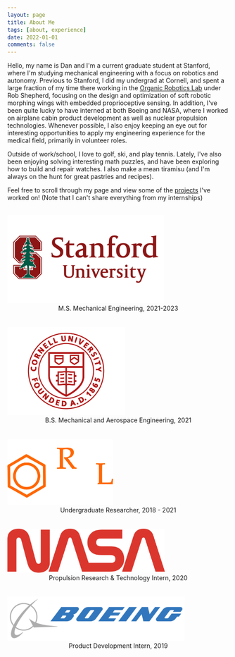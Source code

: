 ```yaml
---
layout: page
title: About Me
tags: [about, experience]
date: 2022-01-01
comments: false
---
```


Hello, my name is Dan and I'm a current graduate student at Stanford, where I'm studying mechanical engineering with a focus on robotics and autonomy. Previous to Stanford, I did my undergrad at Cornell, and spent a large fraction of my time there working in the <a href="https://orl.mae.cornell.edu/">Organic Robotics Lab</a> under Rob Shepherd, focusing on the design and optimization of soft robotic morphing wings with embedded proprioceptive sensing. In addition, I've been quite lucky to have interned at both Boeing and NASA, where I worked on airplane cabin product development as well as nuclear propulsion technologies. Whenever possible, I also enjoy keeping an eye out for interesting opportunities to apply my engineering experience for the medical field, primarily in volunteer roles. 

Outside of work/school, I love to golf, ski, and play tennis. Lately, I've also been enjoying solving interesting math puzzles, and have been exploring how to build and repair watches. I also make a mean tiramisu (and I'm always on the hunt for great pastries and recipes). 

Feel free to scroll through my page and view some of the <a href="/projects">projects</a> I've worked on! (Note that I can't share everything from my internships)
<br/><br/>

<img src="/assets/img/stanford.png" style="max-height:200px; max-width: 100%; height: auto; width: auto;">
<center>M.S. Mechanical Engineering, 2021-2023 </center>
<br/><br/>

<img src="/assets/img/cornell.png" style="max-height:200px; max-width: 100%; height: auto; width: auto;">
<center>B.S. Mechanical and Aerospace Engineering, 2021 </center>
<br/><br/>

<img src="/assets/img/orl.png" style="max-height:150px; max-width: 100%; height: auto; width: auto;">
<center>Undergraduate Researcher, 2018 - 2021 </center>
<br/><br/>

<img src="/assets/img/nasa.png" style="max-height:100px; max-width: 100%; height: auto; width: auto;">
<center>Propulsion Research & Technology Intern, 2020 </center>
<br/><br/>

<img src="/assets/img/boeing.png" style="max-height:100px; max-width: 100%; height: auto; width: auto;">
<center>Product Development Intern, 2019 </center>
<br/><br/>
